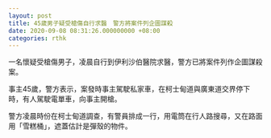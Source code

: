 ```yaml
---
layout: post
title: 45歲男子疑受槍傷自行求醫　警方將案件列企圖謀殺
date: 2020-09-08 08:31:26.000000000 +08:00
categories: rthk
---
```


一名懷疑受槍傷男子，凌晨自行到伊利沙伯醫院求醫，警方已將案件列作企圖謀殺案。

事主45歲，警方表示，案發時事主駕駛私家車，在柯士甸道與廣東道交界停下時，有人駕駛電單車，向事主開槍。

警方凌晨時份在柯士甸道調查，有警員排成一行，用電筒在行人路搜尋，又在路面用「雪糕桶」，遮蓋估計是彈殼的物件。
